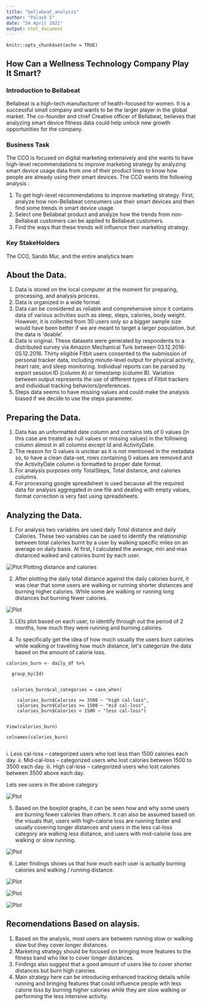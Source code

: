 ```yaml
---
title: "bellabeat_analysis"
author: "Palash S"
date: "24 April 2021"
output: html_document
---
```


```{r setup, include=FALSE}
knitr::opts_chunk$set(echo = TRUE)
```

## How Can a Wellness Technology Company Play It Smart?


### Introduction to Bellabeat

Bellabeat is a high-tech manufacturer of health-focused for women. It is a successful small company and wants to be the larger player in the global market. 
The co-founder and chief Creative officer of Bellabeat, believes that analyzing smart device fitness data could help unlock new growth opportunities for the company.

### Business Task


The CCO is focused on digital marketing extensively and she wants to have high-level recommendations to improve marketing strategy by analyzing smart device usage data from one of their product lines to know how people are already using their smart devices. The CCO wants the following analysis :


1.	To get high-level recommendations to improve marketing strategy. First, analyze how non-Bellabeat consumers use their smart devices and then find some trends in smart device usage. 
2.	Select one Bellabeat product and analyze how the trends from non-Bellabeat customers can be applied to Bellabeat customers.
3.	Find the ways that these trends will influence their marketing strategy.

### Key StakeHolders
The CCO, Sando Mur, and the entire analytics team



## About the Data.

1.	Data is stored on the local computer at the moment for preparing, processing, and analysis process.
2.	Data is organized in a wide format.
3.	Data can be considered as reliable and comprehensive since it contains data of various activities such as sleep, steps, calories, body weight. However, it is collected from 30 users only so a bigger sample size would have been better if we are meant to target a larger population, but the data is ‘doable’.
4.	Data is original. These datasets were generated by respondents to a distributed survey via Amazon Mechanical Turk between 03.12.2016-05.12.2016. Thirty eligible Fitbit users consented to the submission of personal tracker data, including minute-level output for physical activity, heart rate, and sleep monitoring. Individual reports can be parsed by export session ID (column A) or timestamp (column B). Variation between output represents the use of different types of Fitbit trackers and individual tracking behaviors/preferences. 
5.	Steps data seems to have missing values and could make the analysis biased if we decide to use the steps parameter. 

## Preparing the Data. 

1.	Data has an unformatted date column and contains lots of 0 values (in this case are treated as null values or missing values) in the following column almost in all columns except Id and ActivityDate. 
2.	The reason for 0 values is unclear as it is not mentioned in the metadata so, to have a clean data-set, rows containing 0 values are removed and the ActivityDate column is formatted to proper date format.
3.	For analysis purposes only TotalSteps, Total distance, and calories columns.
4.	For processing google spreadsheet is used because all the required data for analysis aggregated in one file and dealing with empty values, format correction is very fast using spreadsheets.

## Analyzing the Data.


1.	For analysis two variables are used daily Total distance and daily Calories. These two variables can be used to identify the relationship between total calories burnt by a user by walking specific miles on an average on daily basis. At first, I calculated the average, min and max distanced walked and calories burnt by each user.



![Plot](/plots/Rplot.png)
Plotting distance and calories 

2.	After plotting the daily total distance against the daily calories burnt, it was clear that some users are walking or running shorter distances and burning higher calories. While some are walking or running long distances but burning fewer calories.

![Plot](/plots/Rplot01.png)

3.	LEts plot based on each user, to identify through out the period of 2 months, how much they were running and burning calories. 



4.	To specifically get the idea of how much usually the users burn calories while walking or traveling how much distance, let's categorize the data based on the amount of calorie loss. 
```{r category of calories}
calories_burn <- daily_df %>% 
  
  group_by(Id)


  calories_burn$cal_categories = case_when(
    
    calories_burn$Calories >= 3500 ~ "high cal-loss",
    calories_burn$Calories >= 1500 ~ "mid cal-loss",
    calories_burn$Calories < 1500 ~ "less cal-loss")
  

View(calories_burn)

colnames(calories_burn)


```

i.	Less cal-loss – categorized users who lost less than 1500 calories each day.
ii.	Mid-cal-loss – categorized users who lost calories between 1500 to 3500 each day.
iii.	High cal-loss – categorized users who lost calories between 3500 above each day.

Lets see users in the above category

![Plot](/plots/Rplot02.png)





5.	Based on the boxplot graphs, it can be seen how and why some users are burning fewer calories than others. It can also be assumed based on the visuals that, users with high-calorie loss are running faster and usually covering longer distances and users in the less cal-loss category are walking less distance, and users with mid-calorie loss are walking or slow running.

![Plot](/plots/Rplot05.png)


6.	Later findings shows us that how much each user is actually burning calories and walking / running distance. 

![Plot](/plots/Rplot06.png)

![Plot](/plots/Rplot07.png)

![Plot](/plots/Rplot08.png)

## Recomendations Based on alaysis.
1.  Based on the analysis, most users are between running slow or walking slow but they cover longer distances.
2.  Marketing strategy should be focused on bringing more features to the fitness band who like to cover longer distances.
3.  Findings also suggest that a good amount of users like to cover shorter distances but burn high calories. 
4.  Main strategy here can be introducing enhanced tracking details while running and bringing features that could influence people with less calorie loss by burning higher calories while they are slow walking or performing the less intensive activity. 
